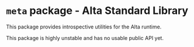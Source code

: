 # `meta` package - Alta Standard Library
This package provides introspective utilities for the Alta runtime.

This package is highly unstable and has no usable public API yet.
